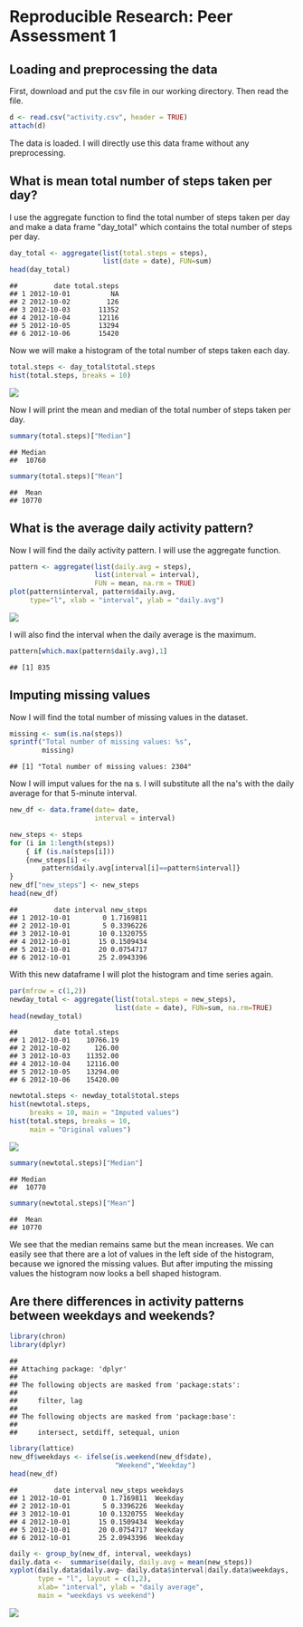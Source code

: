 # Reproducible Research: Peer Assessment 1


## Loading and preprocessing the data
First, download and put the csv file in our working directory. Then read the file.

```r
d <- read.csv("activity.csv", header = TRUE)
attach(d)
```
The data is loaded. I will directly use this data frame without any preprocessing.


## What is mean total number of steps taken per day?
I use the aggregate function to find the total number of steps taken per day and make a data frame "day_total" which contains the total number of steps per day.


```r
day_total <- aggregate(list(total.steps = steps), 
                       list(date = date), FUN=sum)
head(day_total)
```

```
##         date total.steps
## 1 2012-10-01          NA
## 2 2012-10-02         126
## 3 2012-10-03       11352
## 4 2012-10-04       12116
## 5 2012-10-05       13294
## 6 2012-10-06       15420
```
Now we will make a histogram of the total number of steps taken each day.

```r
total.steps <- day_total$total.steps
hist(total.steps, breaks = 10)
```

![](PA1_template_files/figure-html/unnamed-chunk-3-1.png) 

Now I will print the mean and median of the total number of steps taken per day.

```r
summary(total.steps)["Median"]
```

```
## Median 
##  10760
```

```r
summary(total.steps)["Mean"]
```

```
##  Mean 
## 10770
```
## What is the average daily activity pattern?
Now I will find the daily activity pattern. I will use the aggregate function. 

```r
pattern <- aggregate(list(daily.avg = steps), 
                     list(interval = interval), 
                     FUN = mean, na.rm = TRUE)
plot(pattern$interval, pattern$daily.avg, 
     type="l", xlab = "interval", ylab = "daily.avg")
```

![](PA1_template_files/figure-html/unnamed-chunk-5-1.png) 

I will also find the interval when the daily average is the maximum.

```r
pattern[which.max(pattern$daily.avg),1]
```

```
## [1] 835
```
## Imputing missing values
Now I will find the total number of missing values in the dataset.

```r
missing <- sum(is.na(steps))
sprintf("Total number of missing values: %s", 
        missing)
```

```
## [1] "Total number of missing values: 2304"
```
Now I will imput values for the na s. I will substitute all the na's with the daily average for that 5-minute interval.

```r
new_df <- data.frame(date= date,
                     interval = interval)

new_steps <- steps
for (i in 1:length(steps))
    { if (is.na(steps[i]))
    {new_steps[i] <- 
        pattern$daily.avg[interval[i]==pattern$interval]}
}
new_df["new_steps"] <- new_steps
head(new_df)
```

```
##         date interval new_steps
## 1 2012-10-01        0 1.7169811
## 2 2012-10-01        5 0.3396226
## 3 2012-10-01       10 0.1320755
## 4 2012-10-01       15 0.1509434
## 5 2012-10-01       20 0.0754717
## 6 2012-10-01       25 2.0943396
```

With this new dataframe I will plot the histogram and time series again.

```r
par(mfrow = c(1,2))
newday_total <- aggregate(list(total.steps = new_steps), 
                          list(date = date), FUN=sum, na.rm=TRUE)
head(newday_total)
```

```
##         date total.steps
## 1 2012-10-01    10766.19
## 2 2012-10-02      126.00
## 3 2012-10-03    11352.00
## 4 2012-10-04    12116.00
## 5 2012-10-05    13294.00
## 6 2012-10-06    15420.00
```

```r
newtotal.steps <- newday_total$total.steps
hist(newtotal.steps, 
     breaks = 10, main = "Imputed values")
hist(total.steps, breaks = 10, 
     main = "Original values")
```

![](PA1_template_files/figure-html/unnamed-chunk-9-1.png) 

```r
summary(newtotal.steps)["Median"]
```

```
## Median 
##  10770
```

```r
summary(newtotal.steps)["Mean"]
```

```
##  Mean 
## 10770
```
We see that the median remains same but the mean increases. We can easily see that there are a lot of values in the left side of the histogram, because we ignored the missing values. But after imputing the missing values the histogram now looks a bell shaped histogram.
## Are there differences in activity patterns between weekdays and weekends?

```r
library(chron)
library(dplyr)
```

```
## 
## Attaching package: 'dplyr'
## 
## The following objects are masked from 'package:stats':
## 
##     filter, lag
## 
## The following objects are masked from 'package:base':
## 
##     intersect, setdiff, setequal, union
```

```r
library(lattice)
new_df$weekdays <- ifelse(is.weekend(new_df$date),
                          "Weekend","Weekday")
head(new_df)
```

```
##         date interval new_steps weekdays
## 1 2012-10-01        0 1.7169811  Weekday
## 2 2012-10-01        5 0.3396226  Weekday
## 3 2012-10-01       10 0.1320755  Weekday
## 4 2012-10-01       15 0.1509434  Weekday
## 5 2012-10-01       20 0.0754717  Weekday
## 6 2012-10-01       25 2.0943396  Weekday
```

```r
daily <- group_by(new_df, interval, weekdays)
daily.data <-  summarise(daily, daily.avg = mean(new_steps))
xyplot(daily.data$daily.avg~ daily.data$interval|daily.data$weekdays,
       type = "l", layout = c(1,2),
       xlab= "interval", ylab = "daily average", 
       main = "weekdays vs weekend")
```

![](PA1_template_files/figure-html/unnamed-chunk-10-1.png) 

